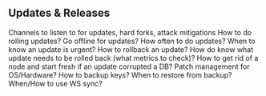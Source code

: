 Updates & Releases
---

Channels to listen to for updates, hard forks, attack mitigations
How to do rolling updates? Go offline for updates?
How often to do updates? When to know an update is urgent?
How to rollback an update? How do know what update needs to be rolled back (what metrics to check)?
How to get rid of a node and start fresh if an update corrupted a DB?
Patch management for OS/Hardware?
How to backup keys? When to restore from backup? When/How to use WS sync?
